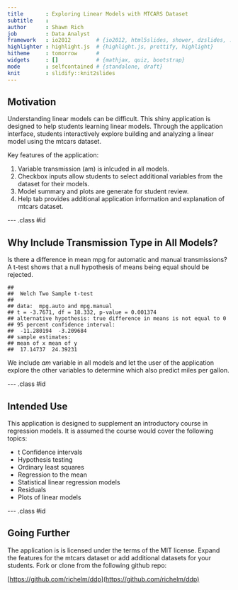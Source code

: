 ```yaml
---
title       : Exploring Linear Models with MTCARS Dataset
subtitle    : 
author      : Shawn Rich
job         : Data Analyst
framework   : io2012        # {io2012, html5slides, shower, dzslides, ...}
highlighter : highlight.js  # {highlight.js, prettify, highlight}
hitheme     : tomorrow      # 
widgets     : []            # {mathjax, quiz, bootstrap}
mode        : selfcontained # {standalone, draft}
knit        : slidify::knit2slides
---
```



## Motivation

Understanding linear models can be difficult. This shiny application is designed to help students learning linear models. Through the application interface, students interactively explore building and analyzing a linear model using the mtcars dataset. 

Key features of the application:

1. Variable transmission (am) is inlcuded in all models.
1. Checkbox inputs allow students to select additional variables from the dataset for their models.
1. Model summary and plots are generate for student review.
1. Help tab provides additional application information and explanation of mtcars dataset.


--- .class #id 

## Why Include Transmission Type in All Models?

Is there a difference in mean mpg for automatic and manual transmissions? A t-test shows that a null hypothesis of means being equal should be rejected.



```
## 
## 	Welch Two Sample t-test
## 
## data:  mpg.auto and mpg.manual
## t = -3.7671, df = 18.332, p-value = 0.001374
## alternative hypothesis: true difference in means is not equal to 0
## 95 percent confidence interval:
##  -11.280194  -3.209684
## sample estimates:
## mean of x mean of y 
##  17.14737  24.39231
```

We include *am* variable in all models and let the user of the application explore the other variables to determine which also predict miles per gallon.


--- .class #id 

## Intended Use

This application is designed to supplement an introductory course in regression models. It is assumed the course would cover the following topics:

* t Confidence intervals
* Hypothesis testing
* Ordinary least squares
* Regression to the mean
* Statistical linear regression models
* Residuals
* Plots of linear models


--- .class #id 

## Going Further

The application is is licensed under the terms of the MIT license. Expand the features for the mtcars dataset or add additional datasets for your students. Fork or clone from the following github repo:

[https://github.com/richelm/ddp](https://github.com/richelm/ddp)



